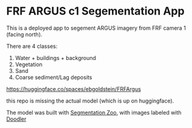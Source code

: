 # FRF ARGUS c1 Segementation App

This is a deployed app to segement ARGUS imagery from FRF camera 1 (facing north). 

There are 4 classes: 
1. Water + buildings + background
2. Vegetation
3. Sand
4. Coarse sediment/Lag deposits

https://huggingface.co/spaces/ebgoldstein/FRFArgus

this repo is missing the actual model (which is up on huggingface).

The model was built with [Segmentation Zoo](https://github.com/dbuscombe-usgs/segmentation_zoo), with images labeled with [Doodler](https://github.com/dbuscombe-usgs/dash_doodler)
